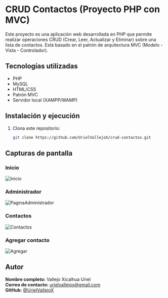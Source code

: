# CRUD Contactos (Proyecto PHP con MVC)

Este proyecto es una aplicación web desarrollada en PHP que permite realizar operaciones CRUD (Crear, Leer, Actualizar y Eliminar) sobre una lista de contactos. Está basado en el patrón de arquitectura MVC (Modelo - Vista - Controlador).

## Tecnologías utilizadas

- PHP
- MySQL
- HTML/CSS
- Patrón MVC
- Servidor local (XAMPP/WAMP)

## Instalación y ejecución

1. Clona este repositorio:
   ```bash
   git clone https://github.com/UrielVallejoX/crud-contactos.git

## Capturas de pantalla

### Inicio
![Inicio](https://github.com/user-attachments/assets/bd628090-f5bf-4eee-8c54-4b5a491df34c)


### Administrador
![PaginaAdministrador](https://github.com/user-attachments/assets/e148a3cf-aa7e-42db-b110-39d334ca63b7)


### Contactos
![Contactos](https://github.com/user-attachments/assets/75d443d9-13da-4442-8789-ed38e90a50bf)


### Agregar contacto
![Agregar](https://github.com/user-attachments/assets/8c0aab72-1598-4d8e-b5dd-3ee1b4453a00)


## Autor

**Nombre completo:** Vallejo Xicalhua Uriel  
**Correo de contacto:** urielvallejox@gmail.com  
**GitHub:** [@UrielVallejoX](https://github.com/UrielVallejoX)
